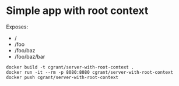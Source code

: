 # Simple app with root context


Exposes:
- /
- /foo
- /foo/baz
- /foo/baz/bar




```
docker build -t cgrant/server-with-root-context .
docker run -it --rm -p 8080:8080 cgrant/server-with-root-context
docker push cgrant/server-with-root-context
```